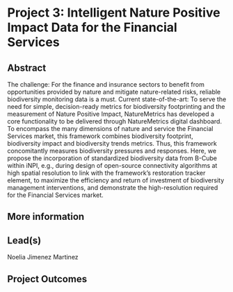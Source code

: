 # Project 3: Intelligent Nature Positive Impact Data for the Financial Services

## Abstract

The challenge: For the finance and insurance sectors to benefit from opportunities provided by nature and mitigate nature-related risks, reliable biodiversity monitoring data is a must.  Current state-of-the-art: To serve the need for simple, decision-ready metrics for biodiversity footprinting and the measurement of Nature Positive Impact, NatureMetrics has developed a core functionality to be delivered through NatureMetrics digital dashboard. To encompass the many dimensions of nature and service the Financial Services market, this framework combines biodiversity footprint, biodiversity impact and biodiversity trends metrics. Thus, this framework concomitantly measures biodiversity pressures and responses. Here, we propose the incorporation of standardized biodiversity data from B-Cube within iNPI, e.g., during design of open-source connectivity algorithms at high spatial resolution to link with the framework’s restoration tracker element, to maximize the efficiency and return of investment of biodiversity management interventions, and demonstrate the high-resolution required for the Financial Services market. 

## More information


## Lead(s)

Noelia Jimenez Martinez

## Project Outcomes
